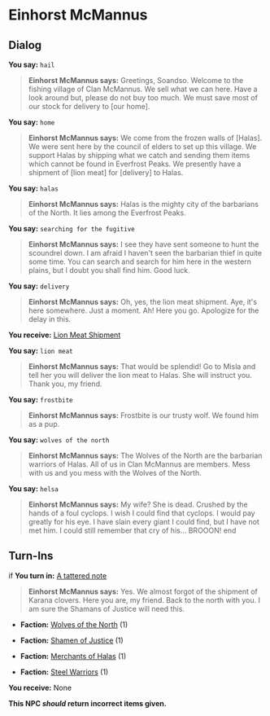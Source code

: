 # Einhorst McMannus











## Dialog

**You say:** `hail`



>**Einhorst McMannus says:** Greetings, Soandso. Welcome to the fishing village of Clan McMannus. We sell what we can here.  Have a look around but, please do not buy too much. We must save most of our stock for delivery to [our home].

**You say:** `home`



>**Einhorst McMannus says:** We come from the frozen walls of [Halas]. We were sent here by the council of elders to set up this village. We support Halas by shipping what we catch and sending them items which cannot be found in Everfrost Peaks. We presently have a shipment of [lion meat] for [delivery] to Halas.

**You say:** `halas`





>**Einhorst McMannus says:** Halas is the mighty city of the barbarians of the North. It lies among the Everfrost Peaks.

**You say:** `searching for the fugitive`



>**Einhorst McMannus says:** I see they have sent someone to hunt the scoundrel down. I am afraid I haven't seen the barbarian thief in quite some time. You can search and search for him here in the western plains, but I doubt you shall find him. Good luck.

**You say:** `delivery`



>**Einhorst McMannus says:** Oh, yes, the lion meat shipment. Aye, it's here somewhere. Just a moment. Ah! Here you go. Apologize for the delay in this.


**You receive:**  [Lion Meat Shipment](/item/13961)


**You say:** `lion meat`



>**Einhorst McMannus says:** That would be splendid! Go to Misla and tell her you will deliver the lion meat to Halas. She will instruct you. Thank you, my friend.

**You say:** `frostbite`



>**Einhorst McMannus says:** Frostbite is our trusty wolf. We found him as a pup.

**You say:** `wolves of the north`





>**Einhorst McMannus says:** The Wolves of the North are the barbarian warriors of Halas. All of us in Clan McMannus are members. Mess with us and you mess with the Wolves of the North.

**You say:** `helsa`




>**Einhorst McMannus says:** My wife? She is dead. Crushed by the hands of a foul cyclops. I wish I could find that cyclops. I would pay greatly for his eye. I have slain every giant I could find, but I have not met him. I could still remember that cry of his...  BROOON!
end

## Turn-Ins




if **You turn in:** [A tattered note](/item/18831)


>**Einhorst McMannus says:** Yes. We almost forgot of the shipment of Karana clovers. Here you are, my friend. Back to the north with you. I am sure the Shamans of Justice will need this.





* __Faction:__ [Wolves of the North](/faction/320) (1)


* __Faction:__ [Shamen of Justice](/faction/327) (1)


* __Faction:__ [Merchants of Halas](/faction/328) (1)


* __Faction:__ [Steel Warriors](/faction/311) (1)


 **You receive:** None 

**This NPC *should* return incorrect items given.**
